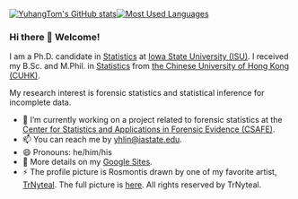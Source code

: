[![YuhangTom's GitHub stats](https://github-readme-stats.vercel.app/api?username=YuhangTom&hide=stars,issues&count_private=true&show_icons=true)](https://github.com/anuraghazra/github-readme-stats)[![Most Used Languages](https://github-readme-stats.vercel.app/api/top-langs/?username=YuhangTom&layout=compact)](https://github.com/anuraghazra/github-readme-stats)

### Hi there 👋 Welcome!

I am a Ph.D. candidate in [Statistics](https://www.stat.iastate.edu/) at [Iowa State University (ISU)](https://www.iastate.edu/).  I received my B.Sc. and M.Phil. in [Statistics](https://www.sta.cuhk.edu.hk/) from [the Chinese University of Hong Kong (CUHK)](https://www.cuhk.edu.hk/english/).

My research interest is forensic statistics and statistical inference for incomplete data.

- 🔭 I’m currently working on a project related to forensic statistics at the [Center for Statistics and Applications in Forensic Evidence (CSAFE)](https://forensicstats.org/).
- 📫 You can reach me by [yhlin@iastate.edu](mailto:yhlin@iastate.edu).
- 😄 Pronouns: he/him/his
- 💬 More details on my [Google Sites](https://sites.google.com/view/yuhangtom/home).
- ⚡ The profile picture is Rosmontis drawn by one of my favorite artist, [TrNyteal](https://twitter.com/CiloRanko). The full picture is [here](https://twitter.com/CiloRanko/status/1323114419795025920?s=20&t=74jegARHBGkxZHUwWywW5w). All rights reserved by TrNyteal.


<!--
**YuhangTom/YuhangTom** is a ✨ _special_ ✨ repository because its `README.md` (this file) appears on your GitHub profile.

Here are some ideas to get you started:

- 🔭 I’m currently working on ...
- 🌱 I’m currently learning ...
- 👯 I’m looking to collaborate on ...
- 🤔 I’m looking for help with ...
- 💬 Ask me about ...
- 📫 How to reach me: ...
- 😄 Pronouns: ...
- ⚡ Fun fact: ...
-->
